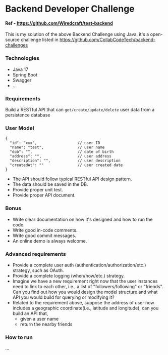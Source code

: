 # Backend Developer Challenge

#### Ref - https://github.com/Wiredcraft/test-backend

This is my solution of the above Backend Challenge using Java, it's a open-source challenge listed in https://github.com/CollabCodeTech/backend-challenges

### Technologies
- Java 17
- Spring Boot
- Swagger
- ...

### Requirements

Build a RESTful API that can `get/create/update/delete` user data from a persistence database

### User Model

```
{
  "id": "xxx",                  // user ID 
  "name": "test",               // user name
  "dob": "",                    // date of birth
  "address": "",                // user address
  "description": "",            // user description
  "createdAt": ""               // user created date
}
```

- The API should follow typical RESTful API design pattern.
- The data should be saved in the DB.
- Provide proper unit test.
- Provide proper API document.

### Bonus

- Write clear documentation on how it's designed and how to run the code.
- Write good in-code comments.
- Write good commit messages.
- An online demo is always welcome.

### Advanced requirements

- Provide a complete user auth (authentication/authorization/etc.) strategy, such as OAuth.
- Provide a complete logging (when/how/etc.) strategy.
- Imagine we have a new requirement right now that the user instances need to link to each other, i.e., a list of "followers/following" or "friends". Can you find out how you would design the model structure and what API you would build for querying or modifying it?
- Related to the requirement above, suppose the address of user now includes a geographic coordinate(i.e., latitude and longitude), can you build an API that,
    - given a user name
    - return the nearby friends

### How to run
...